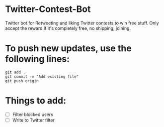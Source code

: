 # Twitter-Contest-Bot
Twitter bot for Retweeting and liking Twitter contests to win free stuff.
Only accept the reward if it's completely free, no shipping, joining.

# To push new updates, use the following lines:
```
git add .
git commit -m "Add existing file"
git push origin
```

# Things to add:
- [ ] Filter blocked users
- [ ] Write to Twitter filter
